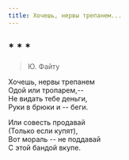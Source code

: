 ```yaml
---
title: Хочешь, нервы трепанем...
---
```

## * * *

> Ю. Файту

Хочешь, нервы трепанем  
Одой или тропарем,--  
Не видать тебе деньги,  
Руки в брюки и -- беги.

Или совесть продавай  
(Только если купят),  
Вот мораль -- не поддавай  
С этой бандой вкупе.